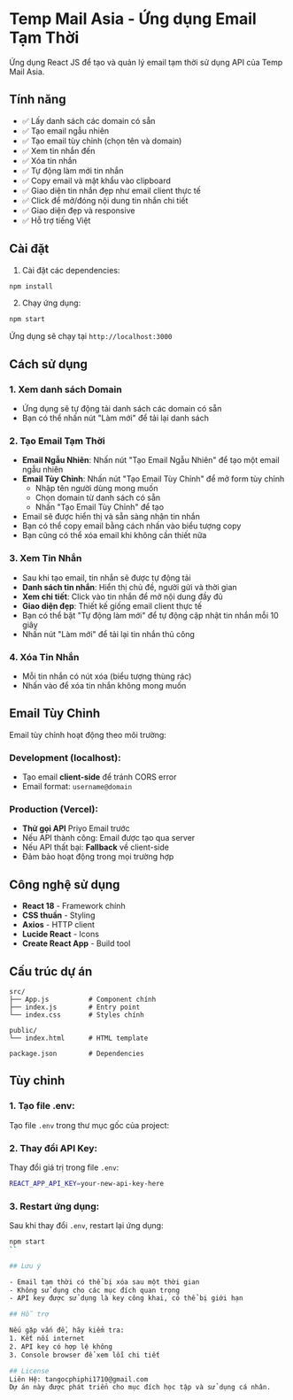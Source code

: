# Temp Mail Asia - Ứng dụng Email Tạm Thời

Ứng dụng React JS để tạo và quản lý email tạm thời sử dụng API của Temp Mail Asia.

## Tính năng

- ✅ Lấy danh sách các domain có sẵn
- ✅ Tạo email ngẫu nhiên
- ✅ Tạo email tùy chỉnh (chọn tên và domain)
- ✅ Xem tin nhắn đến
- ✅ Xóa tin nhắn
- ✅ Tự động làm mới tin nhắn
- ✅ Copy email và mật khẩu vào clipboard
- ✅ Giao diện tin nhắn đẹp như email client thực tế
- ✅ Click để mở/đóng nội dung tin nhắn chi tiết
- ✅ Giao diện đẹp và responsive
- ✅ Hỗ trợ tiếng Việt

## Cài đặt

1. Cài đặt các dependencies:
```bash
npm install
```

2. Chạy ứng dụng:
```bash
npm start
```

Ứng dụng sẽ chạy tại `http://localhost:3000`

## Cách sử dụng

### 1. Xem danh sách Domain
- Ứng dụng sẽ tự động tải danh sách các domain có sẵn
- Bạn có thể nhấn nút "Làm mới" để tải lại danh sách

### 2. Tạo Email Tạm Thời
- **Email Ngẫu Nhiên**: Nhấn nút "Tạo Email Ngẫu Nhiên" để tạo một email ngẫu nhiên
- **Email Tùy Chỉnh**: Nhấn nút "Tạo Email Tùy Chỉnh" để mở form tùy chỉnh
  - Nhập tên người dùng mong muốn
  - Chọn domain từ danh sách có sẵn
  - Nhấn "Tạo Email Tùy Chỉnh" để tạo
- Email sẽ được hiển thị và sẵn sàng nhận tin nhắn
- Bạn có thể copy email bằng cách nhấn vào biểu tượng copy
- Bạn cũng có thể xóa email khi không cần thiết nữa

### 3. Xem Tin Nhắn
- Sau khi tạo email, tin nhắn sẽ được tự động tải
- **Danh sách tin nhắn**: Hiển thị chủ đề, người gửi và thời gian
- **Xem chi tiết**: Click vào tin nhắn để mở nội dung đầy đủ
- **Giao diện đẹp**: Thiết kế giống email client thực tế
- Bạn có thể bật "Tự động làm mới" để tự động cập nhật tin nhắn mỗi 10 giây
- Nhấn nút "Làm mới" để tải lại tin nhắn thủ công

### 4. Xóa Tin Nhắn
- Mỗi tin nhắn có nút xóa (biểu tượng thùng rác)
- Nhấn vào để xóa tin nhắn không mong muốn



## Email Tùy Chỉnh

Email tùy chỉnh hoạt động theo môi trường:

### **Development (localhost):**
- Tạo email **client-side** để tránh CORS error
- Email format: `username@domain`

### **Production (Vercel):**
- **Thử gọi API** Priyo Email trước
- Nếu API thành công: Email được tạo qua server
- Nếu API thất bại: **Fallback** về client-side
- Đảm bảo hoạt động trong mọi trường hợp

## Công nghệ sử dụng

- **React 18** - Framework chính
- **CSS thuần** - Styling
- **Axios** - HTTP client
- **Lucide React** - Icons
- **Create React App** - Build tool

## Cấu trúc dự án

```
src/
├── App.js          # Component chính
├── index.js        # Entry point
└── index.css       # Styles chính

public/
└── index.html      # HTML template

package.json        # Dependencies
```

## Tùy chỉnh

### **1. Tạo file .env:**

Tạo file `.env` trong thư mục gốc của project:


### **2. Thay đổi API Key:**

Thay đổi giá trị trong file `.env`:

```bash
REACT_APP_API_KEY=your-new-api-key-here
```

### **3. Restart ứng dụng:**

Sau khi thay đổi `.env`, restart lại ứng dụng:

```bash
npm start
``

## Lưu ý

- Email tạm thời có thể bị xóa sau một thời gian
- Không sử dụng cho các mục đích quan trọng
- API key được sử dụng là key công khai, có thể bị giới hạn

## Hỗ trợ

Nếu gặp vấn đề, hãy kiểm tra:
1. Kết nối internet
2. API key có hợp lệ không
3. Console browser để xem lỗi chi tiết

## License
Liên Hệ: tangocphiphi1710@gmail.com
Dự án này được phát triển cho mục đích học tập và sử dụng cá nhân. 